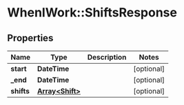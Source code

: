 # WhenIWork::ShiftsResponse

## Properties
Name | Type | Description | Notes
------------ | ------------- | ------------- | -------------
**start** | **DateTime** |  | [optional] 
**_end** | **DateTime** |  | [optional] 
**shifts** | [**Array&lt;Shift&gt;**](Shift.md) |  | [optional] 


